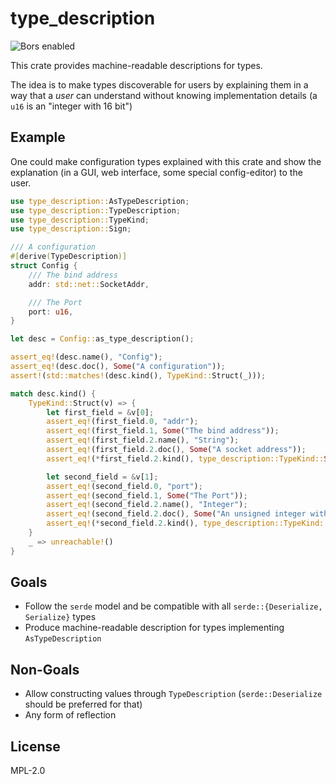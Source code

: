 # type_description

![Bors enabled](https://bors.tech/images/badge_small.svg)

This crate provides machine-readable descriptions for types.

The idea is to make types discoverable for users by explaining them in a way
that a _user_ can understand without knowing implementation details (a `u16` is
an "integer with 16 bit")

## Example

One could make configuration types explained with this crate and
show the explanation (in a GUI, web interface, some special config-editor) to
the user.

```rust
use type_description::AsTypeDescription;
use type_description::TypeDescription;
use type_description::TypeKind;
use type_description::Sign;

/// A configuration
#[derive(TypeDescription)]
struct Config {
    /// The bind address
    addr: std::net::SocketAddr,

    /// The Port
    port: u16,
}

let desc = Config::as_type_description();

assert_eq!(desc.name(), "Config");
assert_eq!(desc.doc(), Some("A configuration"));
assert!(std::matches!(desc.kind(), TypeKind::Struct(_)));

match desc.kind() {
    TypeKind::Struct(v) => {
        let first_field = &v[0];
        assert_eq!(first_field.0, "addr");
        assert_eq!(first_field.1, Some("The bind address"));
        assert_eq!(first_field.2.name(), "String");
        assert_eq!(first_field.2.doc(), Some("A socket address"));
        assert_eq!(*first_field.2.kind(), type_description::TypeKind::String);

        let second_field = &v[1];
        assert_eq!(second_field.0, "port");
        assert_eq!(second_field.1, Some("The Port"));
        assert_eq!(second_field.2.name(), "Integer");
        assert_eq!(second_field.2.doc(), Some("An unsigned integer with 16 bits"));
        assert_eq!(*second_field.2.kind(), type_description::TypeKind::Integer { size: 16, sign: Sign::Unsigned });
    }
    _ => unreachable!()
}
```

## Goals

* Follow the `serde` model and be compatible with all
  `serde::{Deserialize, Serialize}` types
* Produce machine-readable description for types implementing `AsTypeDescription`

## Non-Goals

* Allow constructing values through `TypeDescription` (`serde::Deserialize`
  should be preferred for that)
* Any form of reflection

## License

MPL-2.0

